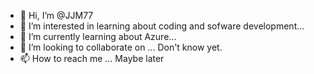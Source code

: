 - 👋 Hi, I’m @JJM77
- 👀 I’m interested in learning about coding and sofware development...
- 🌱 I’m currently learning about Azure...
- 💞️ I’m looking to collaborate on ... Don't know yet.
- 📫 How to reach me ... Maybe later

<!---
JJM77/JJM77 is a ✨ special ✨ repository because its `README.md` (this file) appears on your GitHub profile.
You can click the Preview link to take a look at your changes.
--->
